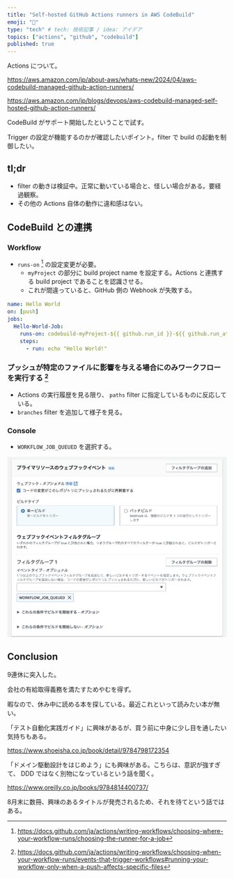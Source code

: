 ```yaml
---
title: "Self-hosted GitHub Actions runners in AWS CodeBuild"
emoji: "🏃"
type: "tech" # tech: 技術記事 / idea: アイデア
topics: ["actions", "github", "codebuild"]
published: true
---
```


Actions について。

https://aws.amazon.com/jp/about-aws/whats-new/2024/04/aws-codebuild-managed-github-action-runners/

https://aws.amazon.com/jp/blogs/devops/aws-codebuild-managed-self-hosted-github-action-runners/

CodeBuild がサポート開始したということで試す。

Trigger の設定が機能するのかが確認したいポイント。filter で build の起動を制御したい。

## tl;dr

- filter の動きは検証中。正常に動いている場合と、怪しい場合がある。要経過観察。
- その他の Actions 自体の動作に違和感はない。

## CodeBuild との連携

### Workflow

- `runs-on` [^4] の設定変更が必要。
    - `myProject` の部分に build project name を設定する。Actions と連携する build project であることを認識させる。
    - これが間違っていると、GitHub 側の Webhook が失敗する。

```yaml
name: Hello World
on: [push]
jobs:
  Hello-World-Job:
    runs-on: codebuild-myProject-${{ github.run_id }}-${{ github.run_attempt }}    # Add
    steps:
      - run: echo "Hello World!"
```

### プッシュが特定のファイルに影響を与える場合にのみワークフローを実行する [^3]

- Actions の実行履歴を見る限り、 `paths` filter に指定しているものに反応している。
- `branches` filter を追加して様子を見る。

### Console

- `WORKFLOW_JOB_QUEUED` を選択する。

![webhook event](/images/d44d9a52d7fc32-a.png)

## Conclusion

9連休に突入した。

会社の有給取得義務を満たすためやむを得ず。

暇なので、休み中に読める本を探している。最近これといって読みたい本が無い。

「テスト自動化実践ガイド」に興味があるが、買う前に中身に少し目を通したい気持ちもある。

https://www.shoeisha.co.jp/book/detail/9784798172354

「ドメイン駆動設計をはじめよう」にも興味がある。こちらは、意訳が強すぎて、 DDD ではなく別物になっているという話を聞く。

https://www.oreilly.co.jp/books/9784814400737/

8月末に数冊、興味のあるタイトルが発売されるため、それを待てという話ではある。

[^3]: https://docs.github.com/ja/actions/writing-workflows/choosing-when-your-workflow-runs/events-that-trigger-workflows#running-your-workflow-only-when-a-push-affects-specific-files
[^4]: https://docs.github.com/ja/actions/writing-workflows/choosing-where-your-workflow-runs/choosing-the-runner-for-a-job
